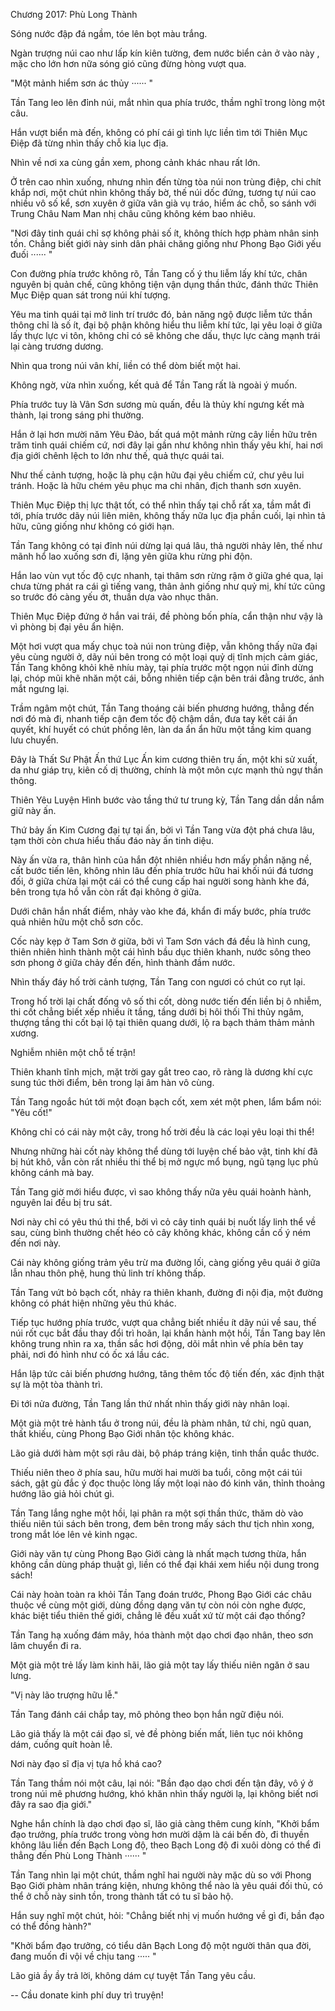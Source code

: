 




Chương 2017: Phù Long Thành


Sóng nước đập đá ngầm, tóe lên bọt màu trắng.

Ngàn trượng núi cao như lấp kín kiên tường, đem nước biển cản ở vào này , mặc cho lớn hơn nữa sóng gió cũng đừng hòng vượt qua.

"Một mảnh hiểm sơn ác thủy ······ "

Tần Tang leo lên đỉnh núi, mắt nhìn qua phía trước, thầm nghĩ trong lòng một câu.

Hắn vượt biển mà đến, không có phí cái gì tinh lực liền tìm tới Thiên Mục Điệp đã từng nhìn thấy chỗ kia lục địa.

Nhìn về nơi xa cùng gần xem, phong cảnh khác nhau rất lớn.

Ở trên cao nhìn xuống, nhưng nhìn đến từng tòa núi non trùng điệp, chi chít khắp nơi, một chút nhìn không thấy bờ, thế núi dốc đứng, tương tự núi cao nhiều vô số kể, sơn xuyên ở giữa vân già vụ tráo, hiểm ác chỗ, so sánh với Trung Châu Nam Man nhị châu cũng không kém bao nhiêu.

"Nơi đây tinh quái chỉ sợ không phải số ít, không thích hợp phàm nhân sinh tồn. Chẳng biết giới này sinh dân phải chăng giống như Phong Bạo Giới yếu đuối ······ "

Con đường phía trước không rõ, Tần Tang cố ý thu liễm lấy khí tức, chân nguyên bị quản chế, cũng không tiện vận dụng thần thức, đánh thức Thiên Mục Điệp quan sát trong núi khí tượng.

Yêu ma tinh quái tại mở linh trí trước đó, bản năng ngộ được liễm tức thần thông chỉ là số ít, đại bộ phận không hiểu thu liễm khí tức, lại yêu loại ở giữa lấy thực lực vi tôn, không chỉ có sẽ không che dấu, thực lực càng mạnh trái lại càng trương dương.

Nhìn qua trong núi vân khí, liền có thể dòm biết một hai.

Không ngờ, vừa nhìn xuống, kết quả để Tần Tang rất là ngoài ý muốn.

Phía trước tuy là Vân Sơn sương mù quấn, đều là thủy khí ngưng kết mà thành, lại trong sáng phi thường.

Hắn ở lại hơn mười năm Yêu Đảo, bất quá một mảnh rừng cây liền hữu trên trăm tinh quái chiếm cứ, nơi đây lại gần như không nhìn thấy yêu khí, hai nơi địa giới chênh lệch to lớn như thế, quả thực quái tai.

Như thế cảnh tượng, hoặc là phụ cận hữu đại yêu chiếm cứ, chư yêu lui tránh. Hoặc là hữu chém yêu phục ma chi nhân, địch thanh sơn xuyên.

Thiên Mục Điệp thị lực thật tốt, có thể nhìn thấy tại chỗ rất xa, tầm mắt đi tới, phía trước dãy núi liên miên, không thấy nữa lục địa phần cuối, lại nhìn tả hữu, cũng giống như không có giới hạn.

Tần Tang không có tại đỉnh núi dừng lại quá lâu, thả người nhảy lên, thế như mãnh hổ lao xuống sơn đi, lặng yên giữa khu rừng phi độn.

Hắn lao vùn vụt tốc độ cực nhanh, tại thâm sơn rừng rậm ở giữa ghé qua, lại chưa từng phát ra cái gì tiếng vang, thân ảnh giống như quỷ mị, khí tức cũng so trước đó càng yếu ớt, thuần dựa vào nhục thân.

Thiên Mục Điệp đứng ở hắn vai trái, đề phòng bốn phía, cẩn thận như vậy là vì phòng bị đại yêu ẩn hiện.

Một hơi vượt qua mấy chục toà núi non trùng điệp, vẫn không thấy nữa đại yêu cùng người ở, dãy núi bên trong có một loại quỷ dị tĩnh mịch cảm giác, Tần Tang không khỏi khẽ nhíu mày, tại phía trước một ngọn núi đỉnh dừng lại, chóp mũi khẽ nhăn một cái, bỗng nhiên tiếp cận bên trái đằng trước, ánh mắt ngưng lại.

Trầm ngâm một chút, Tần Tang thoáng cải biến phương hướng, thẳng đến nơi đó mà đi, nhanh tiếp cận đem tốc độ chậm dần, đưa tay kết cái ấn quyết, khí huyết có chút phồng lên, làn da ẩn ẩn hữu một tầng kim quang lưu chuyển.

Đây là Thất Sư Phật Ấn thứ Lục Ấn kim cương thiên trụ ấn, một khi sử xuất, da như giáp trụ, kiên cố dị thường, chính là một môn cực mạnh thủ ngự thần thông.

Thiên Yêu Luyện Hình bước vào tầng thứ tư trung kỳ, Tần Tang dần dần nắm giữ này ấn.

Thứ bảy ấn Kim Cương đại tự tại ấn, bởi vì Tần Tang vừa đột phá chưa lâu, tạm thời còn chưa hiểu thấu đáo này ấn tinh diệu.

Này ấn vừa ra, thân hình của hắn đột nhiên nhiều hơn mấy phần nặng nề, cất bước tiến lên, không nhìn lâu đến phía trước hữu hai khối núi đá tương đối, ở giữa chừa lại một cái có thể cung cấp hai người song hành khe đá, bên trong tựa hồ vẫn còn rất đại không ở giữa.

Dưới chân hắn nhất điểm, nhảy vào khe đá, khẩn đi mấy bước, phía trước quả nhiên hữu một chỗ sơn cốc.

Cốc này kẹp ở Tam Sơn ở giữa, bởi vì Tam Sơn vách đá đều là hình cung, thiên nhiên hình thành một cái hình bầu dục thiên khanh, nước sông theo sơn phong ở giữa chảy đến đến, hình thành đầm nước.

Nhìn thấy đáy hố trời cảnh tượng, Tần Tang con ngươi có chút co rụt lại.

Trong hố trời lại chất đống vô số thi cốt, dòng nước tiến đến liền bị ô nhiễm, thi cốt chẳng biết xếp nhiều ít tầng, tầng dưới bị hôi thối Thi thủy ngâm, thượng tầng thi cốt bại lộ tại thiên quang dưới, lộ ra bạch thảm thảm mảnh xương.

Nghiễm nhiên một chỗ tế trận!

Thiên khanh tĩnh mịch, mặt trời gay gắt treo cao, rõ ràng là dương khí cực sung túc thời điểm, bên trong lại âm hàn vô cùng.

Tần Tang ngoắc hút tới một đoạn bạch cốt, xem xét một phen, lẩm bẩm nói: "Yêu cốt!"

Không chỉ có cái này một cây, trong hố trời đều là các loại yêu loại thi thể!

Nhưng những hài cốt này không thể dùng tới luyện chế bảo vật, tinh khí đã bị hút khô, vẫn còn rất nhiều thi thể bị mở ngực mổ bụng, ngũ tạng lục phủ không cánh mà bay.

Tần Tang giờ mới hiểu được, vì sao không thấy nữa yêu quái hoành hành, nguyên lai đều bị tru sát.

Nơi này chỉ có yêu thú thi thể, bởi vì cỏ cây tinh quái bị nuốt lấy linh thể về sau, cùng bình thường chết héo cỏ cây không khác, không cần cố ý ném đến nơi này.

Cái này không giống trảm yêu trừ ma đường lối, càng giống yêu quái ở giữa lẫn nhau thôn phệ, hung thủ linh trí không thấp.

Tần Tang vứt bỏ bạch cốt, nhảy ra thiên khanh, đường đi nội địa, một đường không có phát hiện những yêu thú khác.

Tiếp tục hướng phía trước, vượt qua chẳng biết nhiều ít dãy núi về sau, thế núi rốt cục bắt đầu thay đổi trì hoãn, lại khẩn hành một hồi, Tần Tang bay lên không trung nhìn ra xa, thần sắc hơi động, dõi mắt nhìn về phía bên tay phải, nơi đó hình như có ốc xá lầu các.

Hắn lập tức cải biến phương hướng, tăng thêm tốc độ tiến đến, xác định thật sự là một tòa thành trì.

Đi tới nửa đường, Tần Tang lần thứ nhất nhìn thấy giới này nhân loại.

Một già một trẻ hành tẩu ở trong núi, đều là phàm nhân, tứ chi, ngũ quan, thất khiếu, cùng Phong Bạo Giới nhân tộc không khác.

Lão giả dưới hàm một sợi râu dài, bộ pháp tráng kiện, tinh thần quắc thước.

Thiếu niên theo ở phía sau, hữu mười hai mười ba tuổi, cõng một cái túi sách, gật gù đắc ý đọc thuộc lòng lấy một loại nào đó kinh văn, thỉnh thoảng hướng lão giả hỏi chút gì.

Tần Tang lắng nghe một hồi, lại phân ra một sợi thần thức, thăm dò vào thiếu niên túi sách bên trong, đem bên trong mấy sách thư tịch nhìn xong, trong mắt lóe lên vẻ kinh ngạc.

Giới này văn tự cùng Phong Bạo Giới càng là nhất mạch tương thừa, hắn không cần dùng pháp thuật gì, liền có thể đại khái xem hiểu nội dung trong sách!

Cái này hoàn toàn ra khỏi Tần Tang đoán trước, Phong Bạo Giới các châu thuộc về cùng một giới, dùng đồng dạng văn tự còn nói còn nghe được, khác biệt tiểu thiên thế giới, chẳng lẽ đều xuất xứ từ một cái đạo thống?

Tần Tang hạ xuống đám mây, hóa thành một dạo chơi đạo nhân, theo sơn lâm chuyển đi ra.

Một già một trẻ lấy làm kinh hãi, lão giả một tay lấy thiếu niên ngăn ở sau lưng.

"Vị này lão trượng hữu lễ."

Tần Tang đánh cái chắp tay, mô phỏng theo bọn hắn ngữ điệu nói.

Lão giả thấy là một cái đạo sĩ, vẻ đề phòng biến mất, liên tục nói không dám, cuống quít hoàn lễ.

Nơi này đạo sĩ địa vị tựa hồ khá cao?

Tần Tang thầm nói một câu, lại nói: "Bần đạo dạo chơi đến tận đây, vô ý ở trong núi mê phương hướng, khó khăn nhìn thấy người lạ, lại không biết nơi đây ra sao địa giới."

Nghe hắn chính là dạo chơi đạo sĩ, lão giả càng thêm cung kính, "Khởi bẩm đạo trưởng, phía trước trong vòng hơn mười dặm là cái bến đò, đi thuyền không lâu liền đến Bạch Long độ, theo Bạch Long độ đi xuôi dòng có thể đi thẳng đến Phù Long Thành ······ "

Tần Tang nhìn lại một chút, thầm nghĩ hai người này mặc dù so với Phong Bạo Giới phàm nhân tráng kiện, nhưng không thể nào là yêu quái đối thủ, có thể ở chỗ này sinh tồn, trong thành tất có tu sĩ bảo hộ.

Hắn suy nghĩ một chút, hỏi: "Chẳng biết nhị vị muốn hướng về gì đi, bần đạo có thể đồng hành?"

"Khởi bẩm đạo trưởng, có tiểu dân Bạch Long độ một người thân qua đời, đang muốn đi vội về chịu tang ····· "

Lão giả ầy ầy trả lời, không dám cự tuyệt Tần Tang yêu cầu.

--
Cầu donate kinh phí duy trì truyện!




